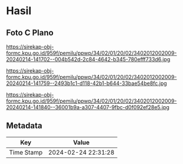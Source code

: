 # Hasil

## Foto C Plano

https://sirekap-obj-formc.kpu.go.id/959f/pemilu/ppwp/34/02/01/20/02/3402012002009-20240214-141702--004b542d-2c84-4642-b345-780efff733d6.jpg

https://sirekap-obj-formc.kpu.go.id/959f/pemilu/ppwp/34/02/01/20/02/3402012002009-20240214-141759--2493b1c1-d118-42b1-b644-33bae54be8fc.jpg

https://sirekap-obj-formc.kpu.go.id/959f/pemilu/ppwp/34/02/01/20/02/3402012002009-20240214-141840--36001b9a-a307-4407-9fbc-d0f092ef28e5.jpg


## Metadata

| Key        | Value               |
| ---------- | ------------------- |
| Time Stamp | 2024-02-24 22:31:28 |



